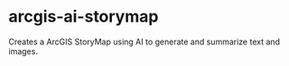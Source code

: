# arcgis-ai-storymap
Creates a ArcGIS StoryMap using AI to generate and summarize text and images. 
